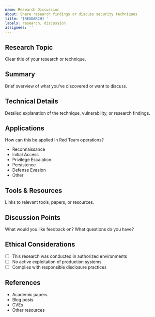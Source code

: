 ```yaml
---
name: Research Discussion
about: Share research findings or discuss security techniques
title: '[RESEARCH] '
labels: research, discussion
assignees: ''
---
```


## Research Topic

Clear title of your research or technique.

## Summary

Brief overview of what you've discovered or want to discuss.

## Technical Details

Detailed explanation of the technique, vulnerability, or research findings.

## Applications

How can this be applied in Red Team operations?
- Reconnaissance
- Initial Access
- Privilege Escalation
- Persistence
- Defense Evasion
- Other

## Tools & Resources

Links to relevant tools, papers, or resources.

## Discussion Points

What would you like feedback on? What questions do you have?

## Ethical Considerations

- [ ] This research was conducted in authorized environments
- [ ] No active exploitation of production systems
- [ ] Complies with responsible disclosure practices

## References

- Academic papers
- Blog posts
- CVEs
- Other resources
